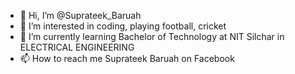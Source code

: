 - 👋 Hi, I’m @Suprateek_Baruah
- 👀 I’m interested in coding, playing football, cricket
- 🌱 I’m currently learning Bachelor of Technology at NIT Silchar in ELECTRICAL ENGINEERING
- 📫 How to reach me Suprateek Baruah on Facebook

<!---
suprateekrajbaruah/suprateekrajbaruah is a ✨ special ✨ repository because its `README.md` (this file) appears on your GitHub profile.
You can click the Preview link to take a look at your changes.
--->
